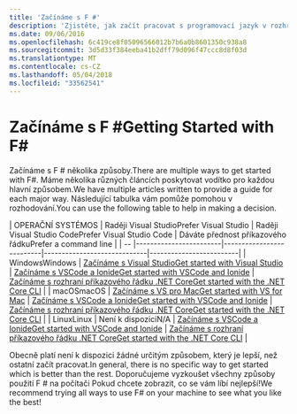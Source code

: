 ```yaml
---
title: 'Začínáme s F #'
description: 'Zjistěte, jak začít pracovat s programovací jazyk v rozhraní .NET F #.'
ms.date: 09/06/2016
ms.openlocfilehash: 6c419ce8f05096566012b7b6a0b8601350c938a8
ms.sourcegitcommit: 3d5d33f384eeba41b2dff79d096f47ccc8d8f03d
ms.translationtype: MT
ms.contentlocale: cs-CZ
ms.lasthandoff: 05/04/2018
ms.locfileid: "33562541"
---
```

# <a name="getting-started-with-f"></a><span data-ttu-id="9bf42-103">Začínáme s F #</span><span class="sxs-lookup"><span data-stu-id="9bf42-103">Getting Started with F#</span></span> #

<span data-ttu-id="9bf42-104">Začínáme s F # několika způsoby.</span><span class="sxs-lookup"><span data-stu-id="9bf42-104">There are multiple ways to get started with F#.</span></span>  <span data-ttu-id="9bf42-105">Máme několika různých článcích poskytovat vodítko pro každou hlavní způsobem.</span><span class="sxs-lookup"><span data-stu-id="9bf42-105">We have multiple articles written to provide a guide for each major way.</span></span>  <span data-ttu-id="9bf42-106">Následující tabulka vám pomůže pomohou v rozhodování.</span><span class="sxs-lookup"><span data-stu-id="9bf42-106">You can use the following table to help in making a decision.</span></span>

| <span data-ttu-id="9bf42-107">OPERAČNÍ SYSTÉM</span><span class="sxs-lookup"><span data-stu-id="9bf42-107">OS</span></span> | <span data-ttu-id="9bf42-108">Raději Visual Studio</span><span class="sxs-lookup"><span data-stu-id="9bf42-108">Prefer Visual Studio</span></span> | <span data-ttu-id="9bf42-109">Raději Visual Studio Code</span><span class="sxs-lookup"><span data-stu-id="9bf42-109">Prefer Visual Studio Code</span></span> | <span data-ttu-id="9bf42-110">Dáváte přednost příkazového řádku</span><span class="sxs-lookup"><span data-stu-id="9bf42-110">Prefer a command line</span></span> |
| -- |------------------------|--------------------------|-----------------------------|-------------------------|
| <span data-ttu-id="9bf42-111">Windows</span><span class="sxs-lookup"><span data-stu-id="9bf42-111">Windows</span></span> | [<span data-ttu-id="9bf42-112">Začínáme s Visual Studio</span><span class="sxs-lookup"><span data-stu-id="9bf42-112">Get started with Visual Studio</span></span>](get-started-visual-studio.md) | [<span data-ttu-id="9bf42-113">Začínáme s VSCode a Ionide</span><span class="sxs-lookup"><span data-stu-id="9bf42-113">Get started with VSCode and Ionide</span></span>](get-started-vscode.md) | [<span data-ttu-id="9bf42-114">Začínáme s rozhraní příkazového řádku .NET Core</span><span class="sxs-lookup"><span data-stu-id="9bf42-114">Get started with the .NET Core CLI</span></span>](get-started-command-line.md) |
| <span data-ttu-id="9bf42-115">macOS</span><span class="sxs-lookup"><span data-stu-id="9bf42-115">macOS</span></span> | [<span data-ttu-id="9bf42-116">Začínáme s VS pro Mac</span><span class="sxs-lookup"><span data-stu-id="9bf42-116">Get started with VS for Mac</span></span>](get-started-with-visual-studio-for-mac.md) | [<span data-ttu-id="9bf42-117">Začínáme s VSCode a Ionide</span><span class="sxs-lookup"><span data-stu-id="9bf42-117">Get started with VSCode and Ionide</span></span>](get-started-vscode.md) | [<span data-ttu-id="9bf42-118">Začínáme s rozhraní příkazového řádku .NET Core</span><span class="sxs-lookup"><span data-stu-id="9bf42-118">Get started with the .NET Core CLI</span></span>](get-started-command-line.md) |
| <span data-ttu-id="9bf42-119">Linux</span><span class="sxs-lookup"><span data-stu-id="9bf42-119">Linux</span></span> | <span data-ttu-id="9bf42-120">Není k dispozici</span><span class="sxs-lookup"><span data-stu-id="9bf42-120">N/A</span></span> | [<span data-ttu-id="9bf42-121">Začínáme s VSCode a Ionide</span><span class="sxs-lookup"><span data-stu-id="9bf42-121">Get started with VSCode and Ionide</span></span>](get-started-vscode.md) | [<span data-ttu-id="9bf42-122">Začínáme s rozhraní příkazového řádku .NET Core</span><span class="sxs-lookup"><span data-stu-id="9bf42-122">Get started with the .NET Core CLI</span></span>](get-started-command-line.md) |

<span data-ttu-id="9bf42-123">Obecně platí není k dispozici žádné určitým způsobem, který je lepší, než ostatní začít pracovat.</span><span class="sxs-lookup"><span data-stu-id="9bf42-123">In general, there is no specific way to get started which is better than the rest.</span></span>  <span data-ttu-id="9bf42-124">Doporučujeme vyzkoušet všechny způsoby použití F # na počítači Pokud chcete zobrazit, co se vám líbí nejlepší!</span><span class="sxs-lookup"><span data-stu-id="9bf42-124">We recommend trying all ways to use F# on your machine to see what you like the best!</span></span>
